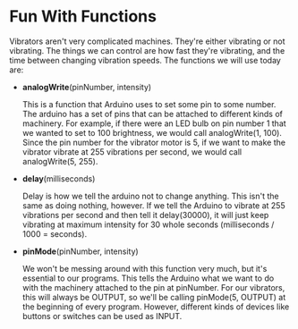 # Fun With Functions
Vibrators aren't very complicated machines. They're either vibrating or not vibrating. The things we can control are how fast they're vibrating, and the time between changing vibration speeds. The functions we will use today are:
* **analogWrite**(pinNumber, intensity)
    
    This is a function that Arduino uses to set some pin to some number. The arduino has a set of pins that can be attached to different kinds of machinery. For example, if there were an LED bulb on pin number 1 that we wanted to set to 100 brightness, we would call analogWrite(1, 100). Since the pin number for the vibrator motor is 5, if we want to make the vibrator vibrate at 255 vibrations per second, we would call analogWrite(5, 255).
    
* **delay**(milliseconds)

  Delay is how we tell the arduino not to change anything. This isn't the same as doing nothing, however. If we tell the Arduino to vibrate at 255 vibrations per second and then tell it delay(30000), it will just keep vibrating at maximum intensity for 30 whole seconds (milliseconds / 1000 = seconds).

* **pinMode**(pinNumber, intensity)

  We won't be messing around with this function very much, but it's essential to our programs. This tells the Arduino what we want to do with the machinery attached to the pin at pinNumber. For our vibrators, this will always be OUTPUT, so we'll be calling pinMode(5, OUTPUT) at the beginning of every program. However, different kinds of devices like buttons or switches can be used as INPUT.
 

